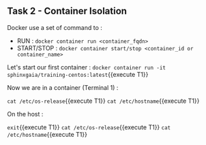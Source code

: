 ## Task 2 - Container Isolation

Docker use a set of command to :
- RUN : `docker container run <container_fqdn>`
- START/STOP : `docker container start/stop <container_id or container_name>`

Let's start our first container :
`docker container run -it sphinxgaia/training-centos:latest`{{execute T1}}

Now we are in a container (Terminal 1) :

`cat /etc/os-release`{{execute T1}}
`cat /etc/hostname`{{execute T1}}

On the host :

`exit`{{execute T1}}
`cat /etc/os-release`{{execute T1}}
`cat /etc/hostname`{{execute T1}}